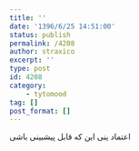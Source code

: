 ```yaml
---
title: ''
date: '1396/6/25 14:51:00'
status: publish
permalink: /4208
author: straxico
excerpt: ''
type: post
id: 4208
category:
    - tytomood
tag: []
post_format: []
---
```

اعتماد ینی این که قابل پیشبینی باشی